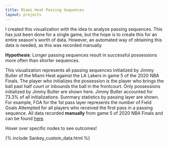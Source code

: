 ```yaml
---
title: Miami Heat Passing Sequences
layout: projects
---
```

I created this visualization with the idea to analyze passing sequences. This has just been done for a single game, but the hope is to create this for an entire season's worth of data. However, an automated way of obtaining this data is needed, as this was recorded manually. 

**Hypothesis**: Longer passing sequences result in successful possessions more often than shorter sequences. 

This visualization represents all passing sequences initialized by Jimmy Butler of the Miami Heat against the LA Lakers in game 5 of the 2020 NBA Finals. The player who initializes the possession is the player who brings the ball past half court or inbounds the ball in the frontcourt. Only possessions initialized by Jimmy Butler are shown here. Jimmy Butler accounted for 73.3% of all initializations. Summary statistics by passing layer are shown. For example, FGA for the 1st pass layer represents the number of Field Goals Attempted for all players who received the first pass in a passing sequence. All data recorded **manually** from game 5 of 2020 NBA Finals and can be found [here](https://github.com/brendenconnors/HW4-Network).

Hover over specific nodes to see outcomes!

{% include Sankey_custom_data.html %}

